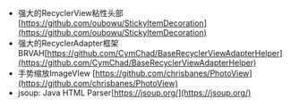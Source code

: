 - 强大的RecyclerView粘性头部[https://github.com/oubowu/StickyItemDecoration](https://github.com/oubowu/StickyItemDecoration)
- 强大的RecyclerAdapter框架 BRVAH[https://github.com/CymChad/BaseRecyclerViewAdapterHelper](https://github.com/CymChad/BaseRecyclerViewAdapterHelper)
- 手势缩放ImageVIew [https://github.com/chrisbanes/PhotoView](https://github.com/chrisbanes/PhotoView)
- jsoup: Java HTML Parser[https://jsoup.org/](https://jsoup.org/)